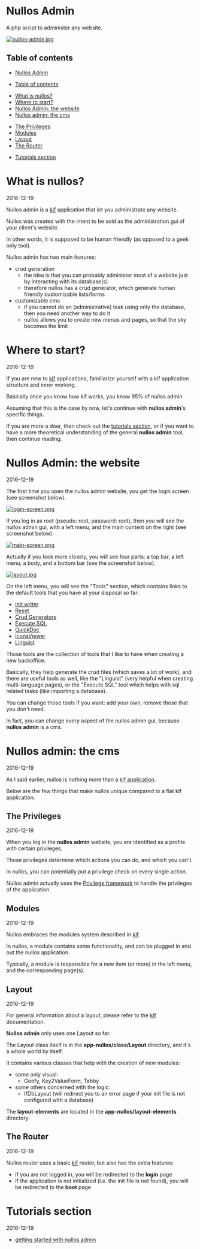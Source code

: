 Nullos Admin
================

A php script to administer any website.



[![nullos-admin.jpg](https://s19.postimg.org/v2eide6sj/nullos_admin.jpg)](https://postimg.org/image/r616helsv/)



Table of contents
---------------------
- [Nullos Admin](#nullos-admin)
 * [Table of contents](#table-of-contents)
- [What is nullos?](#what-is-nullos)
- [Where to start?](#where-to-start)
- [Nullos Admin: the website](#nullos-admin-the-website)
- [Nullos admin: the cms](#nullos-admin-the-cms)
 * [The Privileges](#the-privileges)
 * [Modules](#modules)
 * [Layout](#layout)
 * [The Router](#the-router)
- [Tutorials section](#tutorials-section)


What is nullos?
==================
2016-12-19

Nullos admin is a [kif](https://github.com/lingtalfi/nullos-admin/tree/master/doc/https://github.com/lingtalfi/kif) application that let you administrate any website.

Nullos was created with the intent to be sold as the administration gui of your client's website.

In other words, it is supposed to be human friendly (as opposed to a geek only tool).


Nullos admin has two main features:


- crud generation 
    - the idea is that you can probably administer most of a website just by interacting with its database(s) 
    - therefore nullos has a crud generator, which generate human friendly customizable lists/forms  
- customizable cms
    - if you cannot do an (administrative) task using only the database, then you need another way to do it 
    - nullos allows you to create new menus and pages, so that the sky becomes the limit






Where to start?
==================
2016-12-19

If you are new to [kif](https://github.com/lingtalfi/nullos-admin/tree/master/doc/https://github.com/lingtalfi/kif) applications, familiarize yourself with a kif application structure and inner working.

Basically once you know how kif works, you know 95% of nullos admin.


Assuming that this is the case by now, let's continue with **nullos admin**'s specific things.

If you are more a doer, then check out the [tutorials section](https://github.com/lingtalfi/nullos-admin/tree/master/doc/tutorials),
or if you want to have a more theoretical understanding of the general **nullos admin** tool,
then continue reading.


 
Nullos Admin: the website
==================================
2016-12-19

The first time you open the nullos admin website, you get the login screen (see screenshot below).
 
[![login-screen.png](https://s19.postimg.org/ls2e9uw2r/login_screen.png)](https://postimg.org/image/gtevvbs9r/)

If you log in as root (pseudo: root, password: root), then you will see the nullos admin gui,
with a left menu, and the main content on the right (see screenshot below).

[![main-screen.png](https://s19.postimg.org/b6iixupr7/main_screen.png)](https://postimg.org/image/xigbr8ov3/)

Actually if you look more closely, you will see four parts: a top bar, a left menu, a body,
and a bottom bar (see the screenshot below).

[![layout.jpg](https://s19.postimg.org/dy1sogo9v/layout.jpg)](https://postimg.org/image/o847npe5b/)



On the left menu, you will see the "Tools" section, which contains links to the default tools
that you have at your disposal so far:

- [Init writer](https://github.com/lingtalfi/nullos-admin/tree/master/doc/modules/boot-module/init-writer-page.md)
- [Reset](https://github.com/lingtalfi/nullos-admin/tree/master/doc/modules/boot-module/reset-page.md)
- [Crud Generators](https://github.com/lingtalfi/nullos-admin/tree/master/doc/modules/crud-module/crud-generators-page.md)
- [Execute SQL](https://github.com/lingtalfi/nullos-admin/tree/master/doc/modules/sqltools-module/execute-sql-page.md)
- [QuickDoc](https://github.com/lingtalfi/nullos-admin/tree/master/doc/modules/quickdoc-module.md)
- [IconsViewer](https://github.com/lingtalfi/nullos-admin/tree/master/doc/modules/iconsviewer-module.md)
- [Linguist](https://github.com/lingtalfi/nullos-admin/tree/master/doc/modules/linguist-module.md)



Those tools are the collection of tools that I like to have when creating a new backoffice.

Basically, they help generate the crud files (which saves a lot of work), and there are useful tools as well,
like the "Linguist" (very helpful when creating multi-language pages), or the "Execute SQL" tool which
helps with sql related tasks (like importing a database).
  
  
You can change those tools if you want: add your own, remove those that you don't need.

In fact, you can change every aspect of the nullos admin gui, because **nullos admin** is a cms.





Nullos admin: the cms
=========================
2016-12-19


As I said earlier, nullos is nothing more than a [kif application](https://github.com/lingtalfi/nullos-admin/tree/master/doc/https://github.com/lingtalfi/kif).


Below are the few things that make nullos unique compared to a flat kif application.


The Privileges
----------------
2016-12-19

When you log in the **nullos admin** website, you are identified as a profile with 
certain privileges.

Those privileges determine which actions you can do, and which you can't.

In nullos, you can potentially put a privilege check on every single action.

Nullos admin actually uses the [Privilege framework](https://github.com/lingtalfi/nullos-admin/tree/master/doc/https://github.com/lingtalfi/Privilege) to handle the privileges of the application.


Modules
--------------
2016-12-19

Nullos embraces the modules system described in [kif](https://github.com/lingtalfi/nullos-admin/tree/master/doc/https://github.com/lingtalfi/kif).

In nullos, a module contains some functionality, and can be plugged in and out the nullos application.

Typically, a module is responsible for a new item (or more) in the left menu, and the corresponding page(s).



Layout
---------
2016-12-19


For general information about a layout, please refer to the [kif](https://github.com/lingtalfi/nullos-admin/tree/master/doc/https://github.com/lingtalfi/kif) documentation.


**Nullos admin** only uses one Layout so far.

The Layout class itself is in the **app-nullos/class/Layout** directory, and it's a whole world by itself.

It contains various classes that help with the creation of new modules:
 
- some only visual:
    - Goofy, Key2ValueForm, Tabby
- some others concerned with the logic:
    - IfDbLayout (will redirect you to an error page if your init file is not configured with a database)


The **layout-elements** are located in the **app-nullos/layout-elements** directory.

    
    



The Router
------------
2016-12-19

Nullos router uses a basic [kif](https://github.com/lingtalfi/nullos-admin/tree/master/doc/https://github.com/lingtalfi/kif) router, but also has the extra features:
 
- If you are not logged in, you will be redirected to the **login** page 
- If the application is not initialized (i.e. the init file is not found), you will be redirected to the **boot** page 





Tutorials section
=========================
2016-12-19


- [getting started with nullos admin](https://github.com/lingtalfi/nullos-admin/tree/master/doc/tutorials/getting-started-with-nullos-admin.md)













